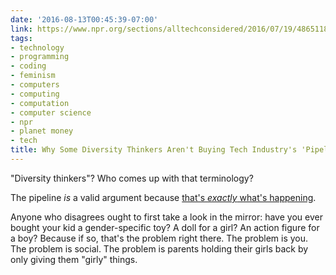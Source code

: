 ```yaml
---
date: '2016-08-13T00:45:39-07:00'
link: https://www.npr.org/sections/alltechconsidered/2016/07/19/486511816/why-some-diversity-thinkers-arent-buying-the-tech-industrys-excuses?sc=17&f=1019&utm_source=iosnewsapp&utm_medium=Email&utm_campaign=app
tags:
- technology
- programming
- coding
- feminism
- computers
- computing
- computation
- computer science
- npr
- planet money
- tech
title: Why Some Diversity Thinkers Aren't Buying Tech Industry's 'Pipeline' Excuses
---
```


"Diversity thinkers"? Who comes up with that terminology?

The pipeline *is* a valid argument because [that's *exactly* what's happening](https://www.npr.org/sections/money/2014/10/21/357629765/when-women-stopped-coding).

Anyone who disagrees ought to first take a look in the mirror: have you ever bought your kid a gender-specific toy? A doll for a girl? An action figure for a boy? Because if so, that's the problem right there. The problem is you. The problem is social. The problem is parents holding their girls back by only giving them "girly" things.
